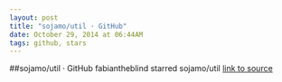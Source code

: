 ```yaml
---
layout: post
title: "sojamo/util · GitHub"
date: October 29, 2014 at 06:44AM
tags: github, stars
---
```

##sojamo/util · GitHub
fabiantheblind starred sojamo/util
[link to source](http://ift.tt/1DsBUPm) 

